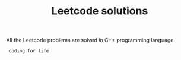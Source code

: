 <h1 align="center"> Leetcode solutions </h1>
<br><br>
All the Leetcode problems are solved in C++ programming language.

``` coding for life```
